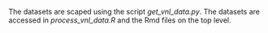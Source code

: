 The datasets are scaped using the script *get_vnl_data.py*.
The datasets are accessed in *process_vnl_data.R* and the Rmd files on the top level.